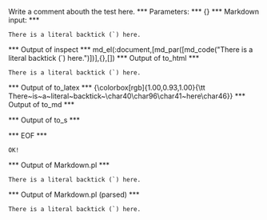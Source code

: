 Write a comment abouth the test here.
*** Parameters: ***
{}
*** Markdown input: ***

``There is a literal backtick (`) here.``


*** Output of inspect ***
md_el(:document,[md_par([md_code("There is a literal backtick (`) here.")])],{},[])
*** Output of to_html ***
<p><code>There is a literal backtick (`) here.</code></p>
*** Output of to_latex ***
{\colorbox[rgb]{1.00,0.93,1.00}{\tt There~is~a~literal~backtick~\char40\char96\char41~here\char46}}
*** Output of to_md ***

*** Output of to_s ***

*** EOF ***



	OK!



*** Output of Markdown.pl ***
<p><code>There is a literal backtick (`) here.</code></p>

*** Output of Markdown.pl (parsed) ***
<div
    ><p
      ><code>There is a literal backtick (`) here.</code
    ></p
  ></div
>